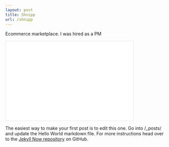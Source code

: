 ```yaml
---
layout: post
title: Shnipp
url: /shnipp
---
```


Ecommerce marketplace. I was hired as a PM

<iframe style="border: 1px solid rgba(0, 0, 0, 0.1);" width="400" height="250" src="{{site.haveit}}" allowfullscreen></iframe>

The easiest way to make your first post is to edit this one. Go into /_posts/ and update the Hello World markdown file. For more instructions head over to the [Jekyll Now repository](https://github.com/barryclark/jekyll-now) on GitHub.